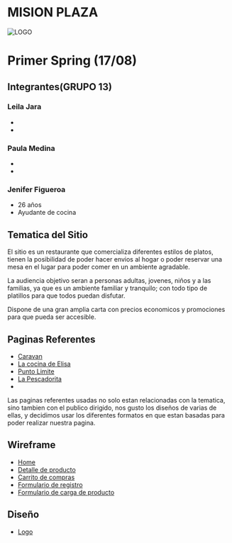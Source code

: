 # MISION PLAZA

![LOGO](https://github.com/shennifer/Proyecto-integrador/blob/master/IMAGENES/logo.jpg)

# Primer Spring (17/08)

## Integrantes(GRUPO 13)

### Leila Jara
- 
- 

### Paula Medina
- 
- 

### Jenifer Figueroa
- 26 años
- Ayudante de cocina

## Tematica del Sitio
El sitio es un restaurante que comercializa diferentes estilos de platos, tienen la posibilidad de poder hacer envios al hogar o poder reservar una mesa en el lugar para poder comer en un ambiente agradable.  
  
La audiencia objetivo seran a personas adultas,  jovenes, niños y a las familias, ya que es un ambiente familiar y tranquilo; con todo tipo de platillos para que todos puedan disfutar.  
  
Dispone de una gran amplia carta con precios economicos y promociones para que pueda ser accesible.
 

## Paginas Referentes
- [Caravan](https://www.caravanrestaurants.co.uk/exmouth-market.html/)
- [La cocina de Elisa](https://www.lacocinadeelisa.es/)
- [Punto Limite](https://puntolimitebar.com/)
- [La Pescadorita](http://www.lapescadorita.com/)
- 

  
  Las paginas referentes usadas no solo estan relacionadas con la tematica, sino tambien con el publico dirigido, nos gusto los diseños de varias de ellas, y decidimos usar los diferentes formatos en que estan basadas para poder realizar nuestra pagina.  
    

## Wireframe

- [Home](https://github.com/shennifer/Grupo_13_proyecto_integrador/blob/master/WIREFRANES/HOME.png)
- [Detalle de producto](https://github.com/shennifer/Grupo_13_proyecto_integrador/blob/master/WIREFRANES/CARTA.png)
- [Carrito de compras](https://github.com/shennifer/Grupo_13_proyecto_integrador/blob/master/WIREFRANES/CARRITO%20DE%20COMPRAS.png)
- [Formulario de registro](https://github.com/shennifer/Grupo_13_proyecto_integrador/blob/master/WIREFRANES/FORMULARIO%20DE%20REGISTRO.png)
- [Formulario de carga de producto](https://github.com/shennifer/Grupo_13_proyecto_integrador/blob/master/WIREFRANES/CARGA%20DE%20PRODUCTOS.png)

## Diseño
- [Logo](https://github.com/shennifer/Grupo_13_proyecto_integrador/blob/master/IMAGENES/logo.jpg)

